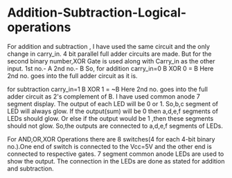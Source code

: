 # Addition-Subtraction-Logical-operations
For addition and subtraction , I have used the same circuit and the only change in carry_in.
4 bit parallel full adder circuits are made.
But for the second binary number,XOR Gate is used along with Carry_in as the other input.
1st no.-  A
2nd no.-  B
So, for addition carry_in=0 
    B XOR 0 = B
    Here 2nd no. goes into the full adder circuit as it is.
     
for subtraction carry_in=1
    B XOR 1 = ~B
    Here 2nd no. goes into the full adder circuit as 2's complement of B.
 I have used common anode 7 segment display. The output of each LED will be 0 or 1. So,b,c segment of LED will always glow. If the output(sum) will be 0 then a,d,e,f segments of LEDs should glow. Or else if the output would be 1 ,then these segments should not glow. So,the outputs are connected to a,d,e,f segments of LEDs.

For AND,OR,XOR Operations there are 8 switches(4 for each 4-bit binary no.).One end of switch is connected to the Vcc=5V and the other end is connected to respective gates.
7 segment common anode LEDs are used to show the output. The connection in the LEDs are done as stated for addition and subtraction.
